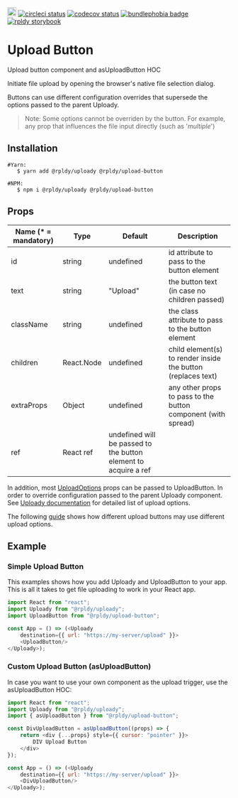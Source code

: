 <a href="https://badge.fury.io/js/%40rpldy%2Fupload-button">
    <img src="https://badge.fury.io/js/%40rpldy%2Fupload-button.svg" alt="npm version" height="20"></a>
<a href="https://circleci.com/gh/rpldy/react-uploady">
    <img src="https://circleci.com/gh/rpldy/react-uploady.svg?style=svg" alt="circleci status"/></a>  
<a href="https://codecov.io/gh/rpldy/react-uploady">
    <img src="https://codecov.io/gh/rpldy/react-uploady/branch/master/graph/badge.svg" alt="codecov status"/></a> 
<a href="https://bundlephobia.com/result?p=@rpldy/upload-button">
    <img src="https://badgen.net/bundlephobia/minzip/@rpldy/upload-button" alt="bundlephobia badge"/></a>
<a href="https://react-uploady-storybook.netlify.com/?path=/story/upload-button--simple">
   <img src="https://cdn.jsdelivr.net/gh/storybookjs/brand@master/badge/badge-storybook.svg" alt="rpldy storybook"/></a> 

# Upload Button

Upload button component and asUploadButton HOC

Initiate file upload by opening the browser's native file selection dialog.

Buttons can use different configuration overrides that supersede the options passed to the parent Uploady. 

> Note: Some options cannot be overriden by the button. For example, any prop that influences the file input directly (such as '_multiple_')

## Installation

```shell
#Yarn: 
   $ yarn add @rpldy/uploady @rpldy/upload-button 

#NPM:
   $ npm i @rpldy/uploady @rpldy/upload-button 
``` 

## Props

| Name (* = mandatory) | Type          | Default       | Description  
| --------------       | ------------- | ------------- | -------------
| id             | string   | undefined | id attribute to pass to the button element
| text           | string   | "Upload"  | the button text (in case no children passed)
| className      | string   | undefined | the class attribute to pass to the button element
| children       | React.Node | undefined | child element(s) to render inside the button (replaces text)
| extraProps     | Object   | undefined | any other props to pass to the button component (with spread)
| ref            | React ref | undefined will be passed to the button element to acquire a ref

In addition, most [UploadOptions](../../shared/src/types.js#L104) props can be passed to UploadButton.
In order to override configuration passed to the parent Uploady component. 
See [Uploady documentation](../uploady#props) for detailed list of upload options.

The following [guide](../../../guides/DifferentConfiguration.md) shows how different upload buttons may use different upload options.

## Example

### Simple Upload Button

This examples shows how you add Uploady and UploadButton to your app.
This is all it takes to get file uploading to work in your React app.

```javascript 
import React from "react";
import Uploady from "@rpldy/uploady";
import UploadButton from "@rpldy/upload-button";

const App = () => (<Uploady
    destination={{ url: "https://my-server/upload" }}>
    <UploadButton/>
</Uploady>);

```


### Custom Upload Button (asUploadButton)

In case you want to use your own component as the upload trigger, use the asUploadButton HOC:

```javascript
import React from "react";
import Uploady from "@rpldy/uploady";
import { asUploadButton } from "@rpldy/upload-button";

const DivUploadButton = asUploadButton((props) => {
    return <div {...props} style={{ cursor: "pointer" }}>
        DIV Upload Button
    </div>
});

const App = () => (<Uploady
    destination={{ url: "https://my-server/upload" }}>
    <DivUploadButton/>
</Uploady>);

```